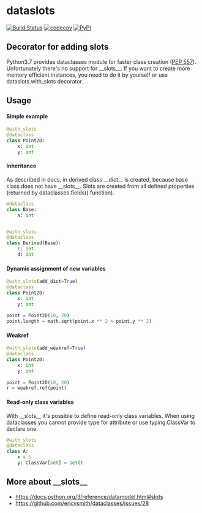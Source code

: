 # dataslots
[![Build Status](https://travis-ci.org/starhel/dataslots.svg?branch=master)](https://travis-ci.org/starhel/dataslots)
[![codecov](https://codecov.io/gh/starhel/dataslots/branch/master/graph/badge.svg)](https://codecov.io/gh/starhel/dataslots)
[![PyPI](https://img.shields.io/pypi/v/nine.svg)](https://pypi.org/project/dataslots/)

## Decorator for adding __slots__
Python3.7 provides dataclasses module for faster class creation ([PEP 557](https://www.python.org/dev/peps/pep-0557/)).
Unfortunately there's no support for \_\_slots__. If you want to create more memory efficient instances, you need to 
do it by yourself or use dataslots.with_slots decorator. 

## Usage
#### Simple example
```python
@with_slots
@dataclass
class Point2D:
    x: int
    y: int
```
####  Inheritance
As described in docs, in derived class \_\_dict__ is created, because base class does not have \_\_slots__. 
Slots are created from all defined properties (returned by dataclasses.fields() function).
```python
@dataclass
class Base:
    a: int


@with_slots
@dataclass
class Derived(Base):
    c: int
    d: int
```

#### Dynamic assignment of new variables
```python
@with_slots(add_dict=True)
@dataclass
class Point2D:
    x: int
    y: int
    
point = Point2D(10, 20)
point.length = math.sqrt(point.x ** 2 + point.y ** 2)
```

#### Weakref
```python
@with_slots(add_weakref=True)
@dataclass
class Point2D:
    x: int
    y: int
    
point = Point2D(10, 20)
r = weakref.ref(point)
```

#### Read-only class variables
With \_\_slots__ it's possible to define read-only class variables. When using dataclasses you cannot provide type 
for attribute or use typing.ClassVar to declare one. 
```python
@with_slots
@dataclass
class A:
    x = 5
    y: ClassVar[set] = set()
```

## More about \_\_slots__
* https://docs.python.org/3/reference/datamodel.html#slots
* https://github.com/ericvsmith/dataclasses/issues/28

[dataclasses_issue]: https://github.com/ericvsmith/dataclasses/issues/28